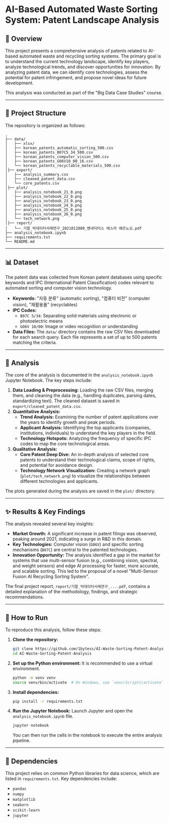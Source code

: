 # AI-Based Automated Waste Sorting System: Patent Landscape Analysis

## 📖 Overview

This project presents a comprehensive analysis of patents related to AI-based automated waste and recycling sorting systems. The primary goal is to understand the current technology landscape, identify key players, analyze technological trends, and discover opportunities for innovation. By analyzing patent data, we can identify core technologies, assess the potential for patent infringement, and propose novel ideas for future development.

This analysis was conducted as part of the "Big Data Case Studies" course.

---

## 📂 Project Structure

The repository is organized as follows:
```
.
├── data/                  
│   ├── xlsx/
│   ├── korean_patents_automatic_sorting_500.csv
│   ├── korean_patents_B07C5_34_500.csv
│   ├── korean_patents_computer_vision_500.csv
│   ├── korean_patents_G06V10_00_16.csv
│   └── korean_patents_recyclable_materials_500.csv
│├── export/              
│   ├── analysis_summary.csv
│   ├── cleaned_patent_data.csv
│   └── core_patents.csv
│├── plot/                
│   ├── analysis_notebook_21_0.png
│   ├── analysis_notebook_22_0.png
│   ├── analysis_notebook_23_0.png
│   ├── analysis_notebook_24_0.png
│   ├── analysis_notebook_25_0.png
│   ├── analysis_notebook_26_0.png
│   └── tech_network.png
│├── report/               
│   └── 기말_빅데이터사례연구_2021012800_벤네딕터스 에스라 헤르노오.pdf
├── analysis_notebook.ipynb 
├── requirements.txt      
└── README.md                    
```
---

## 📊 Dataset

The patent data was collected from Korean patent databases using specific keywords and IPC (International Patent Classification) codes relevant to automated sorting and computer vision technology.

* **Keywords:** "자동 분류" (automatic sorting), "컴퓨터 비전" (computer vision), "재활용품" (recyclables)
* **IPC Codes:**
    * `B07C 5/34`: Separating solid materials using electronic or photoelectric means
    * `G06V 10/00`: Image or video recognition or understanding
* **Data Files:** The `data/` directory contains the raw CSV files downloaded for each search query. Each file represents a set of up to 500 patents matching the criteria.

---

## 🔬 Analysis

The core of the analysis is documented in the `analysis_notebook.ipynb` Jupyter Notebook. The key steps include:

1.  **Data Loading & Preprocessing:** Loading the raw CSV files, merging them, and cleaning the data (e.g., handling duplicates, parsing dates, standardizing text). The cleaned dataset is saved in `export/cleaned_patent_data.csv`.
2.  **Quantitative Analysis:**
    * **Trend Analysis:** Examining the number of patent applications over the years to identify growth and peak periods.
    * **Applicant Analysis:** Identifying the top applicants (companies, institutions, individuals) to understand the key players in the field.
    * **Technology Hotspots:** Analyzing the frequency of specific IPC codes to map the core technological areas.
3.  **Qualitative Analysis:**
    * **Core Patent Deep Dive:** An in-depth analysis of selected core patents to understand their technological claims, scope of rights, and potential for avoidance design.
    * **Technology Network Visualization:** Creating a network graph (`plot/tech_network.png`) to visualize the relationships between different technologies and applicants.

The plots generated during the analysis are saved in the `plot/` directory.

---

## ✨ Results & Key Findings

The analysis revealed several key insights:

* **Market Growth:** A significant increase in patent filings was observed, peaking around 2021, indicating a surge in R&D in this domain.
* **Key Technologies:** Computer vision (`G06V`) and specific sorting mechanisms (`B07C`) are central to the patented technologies.
* **Innovation Opportunity:** The analysis identified a gap in the market for systems that use multi-sensor fusion (e.g., combining vision, spectral, and weight sensors) and edge AI processing for faster, more accurate, and scalable sorting. This led to the proposal of a novel "Multi-Sensor Fusion AI Recycling Sorting System".

The final project report, `report/기말_빅데이터사례연구_....pdf`, contains a detailed explanation of the methodology, findings, and strategic recommendations.

---

## 🚀 How to Run

To reproduce this analysis, follow these steps:

1.  **Clone the repository:**
    ```bash
    git clone https://github.com/1bytess/AI-Waste-Sorting-Patent-Analysis.git
    cd AI-Waste-Sorting-Patent-Analysis
    ```

2.  **Set up the Python environment:**
    It is recommended to use a virtual environment.
    ```bash
    python -m venv venv
    source venv/bin/activate  # On Windows, use `venv\Scripts\activate`
    ```

3.  **Install dependencies:**
    ```bash
    pip install -r requirements.txt
    ```

4.  **Run the Jupyter Notebook:**
    Launch Jupyter and open the `analysis_notebook.ipynb` file.
    ```bash
    jupyter notebook
    ```
    You can then run the cells in the notebook to execute the entire analysis pipeline.

---
## 📝 Dependencies
This project relies on common Python libraries for data science, which are listed in `requirements.txt`. Key dependencies include:
- `pandas`
- `numpy`
- `matplotlib`
- `seaborn`
- `scikit-learn`
- `jupyter`
